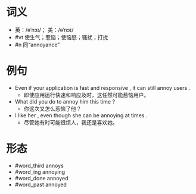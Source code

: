 # 词义
- 英：/əˈnɔɪ/； 美：/əˈnɔɪ/
- #vt 使生气；惹恼；使恼怒；骚扰；打扰
- #n 同“annoyance”
# 例句
- Even if your application is fast and responsive , it can still annoy users .
	- 即使应用运行快速和响应及时，这任然可能惹恼用户。
- What did you do to annoy him this time ?
	- 你这次又怎么惹恼了他？
- I like her , even though she can be annoying at times .
	- 尽管她有时可能很烦人，我还是喜欢她。
# 形态
- #word_third annoys
- #word_ing annoying
- #word_done annoyed
- #word_past annoyed
